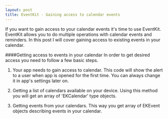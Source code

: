 ```yaml
---
layout: post
title: EventKit - Gaining access to calendar events
---
```

If you want to gain access to your calendar events it's time to use EventKit. EventKit allows you to do multiple operations with calendar events and reminders. In this post I will cover gaining access to existing events in your calendar.

####Getting access to events in your calendar
In order to get desired access you need to follow a few basic steps.

1. Your app needs to gain access to calendar. This code will show the alert to a user when app is opened for the 	first time. You can always change it in app's settings later on.
	<script src="https://gist.github.com/Eluss/ce81bc07f90cb7c14055.js"></script>

2. Getting a list of calendars available on your device. Using this method you will get an array of 'EKCalendar' 	type objects.
	<script src="https://gist.github.com/Eluss/1533b5aa461ddc612cab.js"></script>

3. Getting events from your calendars. This way you get array of EKEvent objects describing events in	 your calendar.
	<script src="https://gist.github.com/Eluss/1a788b0d3d3d310ca1cf.js"></script>
